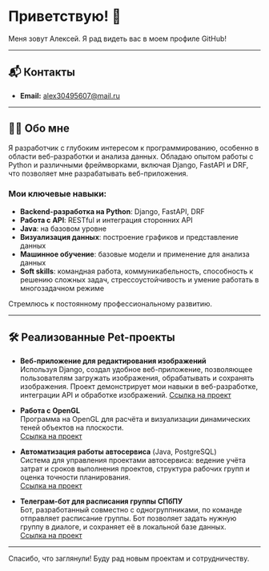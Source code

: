# Приветствую! 👋
Меня зовут Алексей. Я рад видеть вас в моем профиле GitHub!

---

## 📬 Контакты
- **Email:** [alex30495607@mail.ru](mailto:alex30495607@mail.ru)

---

## 👨‍💻 Обо мне
Я разработчик с глубоким интересом к программированию, особенно в области веб-разработки и анализа данных. Обладаю опытом работы с Python и различными фреймворками, включая Django, FastAPI и DRF, что позволяет мне разрабатывать веб-приложения.

### Мои ключевые навыки:
- **Backend-разработка на Python**: Django, FastAPI, DRF
- **Работа с API**: RESTful и интеграция сторонних API
- **Java**: на базовом уровне
- **Визуализация данных**: построение графиков и представление данных
- **Машинное обучение**: базовые модели и применение для анализа данных
- **Soft skills**: командная работа, коммуникабельность, способность к решению сложных задач, стрессоустойчивость и умение работать в многозадачном режиме

Стремлюсь к постоянному профессиональному развитию.

---

## 🛠️ Реализованные Pet-проекты
- **Веб-приложение для редактирования изображений**  
  Используя Django, создал удобное веб-приложение, позволяющее пользователям загружать изображения, обрабатывать и сохранять изображения. Проект демонстрирует мои навыки в веб-разработке, интеграции API и обработке изображений.
  [Ссылка на проект](https://github.com/DumpishSad/mysite/blob/master/README.md)

- **Работа с OpenGL**  
  Программа на OpenGL для расчёта и визуализации динамических теней объектов на плоскости.  
  [Ссылка на проект](https://github.com/DumpishSad/graphicks/blob/main/README.md)

- **Автоматизация работы автосервиса** (Java, PostgreSQL)  
  Система для управления проектами автосервиса: ведение учёта затрат и сроков выполнения проектов, структура рабочих групп и оценка точности планирования.  
  [Ссылка на проект](https://github.com/DumpishSad/bd_kurs_work/blob/master/README.md)
  
- **Телеграм-бот для расписания группы СПбПУ**  
  Бот, разработанный совместно с одногруппниками, по команде отправляет расписание группы. Бот позволяет задать нужную группу в диалоге, и сохраняет её в локальной базе данных.  
  [Ссылка на проект](https://github.com/akimslava/Poly-scheduler-bot/blob/main/README.md)

---

Спасибо, что заглянули! Буду рад новым проектам и сотрудничеству.

